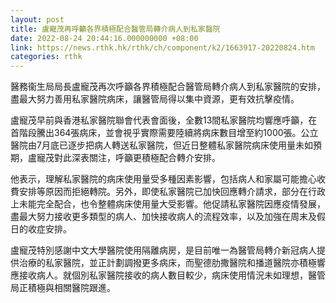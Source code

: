 ```yaml
---
layout: post
title: 盧寵茂再呼籲各界積極配合醫管局轉介病人到私家醫院
date: 2022-08-24 20:44:16.000000000 +08:00
link: https://news.rthk.hk/rthk/ch/component/k2/1663917-20220824.htm
categories: rthk
---
```


醫務衞生局局長盧寵茂再次呼籲各界積極配合醫管局轉介病人到私家醫院的安排，盡最大努力善用私家醫院病床，讓醫管局得以集中資源，更有效抗擊疫情。
 
盧寵茂早前與香港私家醫院聯會代表會面後，全數13間私家醫院均響應呼籲，在首階段騰出364張病床，並會視乎實際需要陸續將病床數目增至約1000張。公立醫院由7月底已逐步把病人轉送私家醫院，但近日整體私家醫院病床使用量未如預期，盧寵茂對此深表關注，呼籲更積極配合轉介安排。
 
他表示，理解私家醫院的病床使用量受多種因素影響，包括病人和家屬可能擔心收費安排等原因而拒絕轉院。另外，即使私家醫院已加快回應轉介請求，部分在行政上未能完全配合，也令整體病床使用量大受影響。他促請私家醫院因應疫情發展，盡最大努力接收更多類型的病人、加快接收病人的流程效率，以及加強在周末及假日的收症安排。
 
盧寵茂特別感謝中文大學醫院使用隔離病房，是目前唯一為醫管局轉介新冠病人提供治療的私家醫院，並正計劃調撥更多病床，而聖德肋撒醫院和播道醫院亦積極響應接收病人。就個別私家醫院接收的病人數目較少，病床使用情況未如理想，醫管局正積極與相關醫院跟進。
